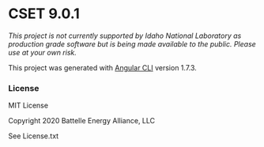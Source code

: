 # CSET 9.0.1

*This project is not currently supported by Idaho National Laboratory as production grade software but is being made available to the public. Please use at your own risk.*

This project was generated with [Angular CLI](https://github.com/angular/angular-cli) version 1.7.3.

### License

MIT License

Copyright 2020 Battelle Energy Alliance, LLC

See License.txt
